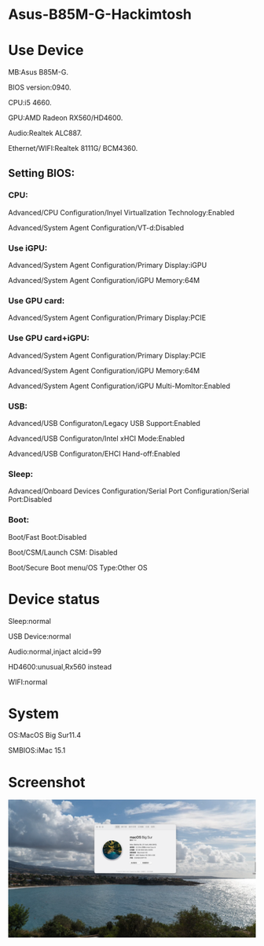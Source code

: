 # Asus-B85M-G-Hackimtosh 

# Use Device
MB:Asus B85M-G.

BIOS version:0940.

CPU:i5 4660.

GPU:AMD Radeon RX560/HD4600.

Audio:Realtek ALC887.

Ethernet/WIFI:Realtek 8111G/ BCM4360.


## Setting BIOS:
### CPU:

Advanced/CPU Configuration/Inyel Virtuallzation Technology:Enabled

Advanced/System Agent Configuration/VT-d:Disabled

### Use iGPU:

Advanced/System Agent Configuration/Primary Display:iGPU

Advanced/System Agent Configuration/iGPU Memory:64M

### Use GPU card:

Advanced/System Agent Configuration/Primary Display:PCIE

### Use GPU card+iGPU:

Advanced/System Agent Configuration/Primary Display:PCIE

Advanced/System Agent Configuration/iGPU Memory:64M

Advanced/System Agent Configuration/iGPU Multi-Momltor:Enabled

### USB:

Advanced/USB Configuraton/Legacy USB Support:Enabled

Advanced/USB Configuraton/Intel xHCI Mode:Enabled

Advanced/USB Configuraton/EHCI Hand-off:Enabled

### Sleep:

Advanced/Onboard Devices Configuration/Serial Port Configuration/Serial Port:Disabled

### Boot:

Boot/Fast Boot:Disabled

Boot/CSM/Launch CSM: Disabled

Boot/Secure Boot menu/OS Type:Other OS


# Device status

Sleep:normal

USB Device:normal

Audio:normal,injact alcid=99

HD4600:unusual,Rx560 instead

WIFI:normal

# System

OS:MacOS Big Sur11.4

SMBIOS:iMac 15.1

# Screenshot
![alt text](Mac.png)
